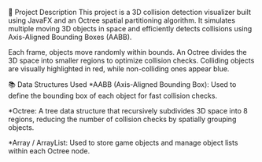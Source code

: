 🧩 Project Description
This project is a 3D collision detection visualizer built using JavaFX and an Octree spatial partitioning algorithm. It simulates multiple moving 3D objects in space and efficiently detects collisions using Axis-Aligned Bounding Boxes (AABB).

Each frame, objects move randomly within bounds. An Octree divides the 3D space into smaller regions to optimize collision checks. Colliding objects are visually highlighted in red, while non-colliding ones appear blue.

📚 Data Structures Used
*AABB (Axis-Aligned Bounding Box):
Used to define the bounding box of each object for fast collision checks.

*Octree:
A tree data structure that recursively subdivides 3D space into 8 regions, reducing the number of collision checks by spatially grouping objects.

*Array / ArrayList:
Used to store game objects and manage object lists within each Octree node.
